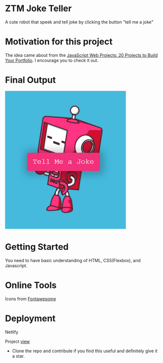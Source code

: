 # ZTM Joke Teller

A cute robot that speek and tell joke by clicking the button "tell me a joke"

# Motivation for this project

The idea came about from the [JavaScript Web Projects: 20 Projects to Build Your Portfolio](https://academy.zerotomastery.io/p/javascript-projects). I encourage you to check it out.

# Final Output

![Quote generator](img.png)

# Getting Started

You need to have basic understanding of HTML, CSS(Flexbox), and Javascript.

# Online Tools

Icons from [Fontawesome](https://fontawesome.com/)

# Deployment

Netlify

Project [view](https://terieyenike.github.io/quotegenerator/)

+ Clone the repo and contribute if you find this useful and definitely give it a star.